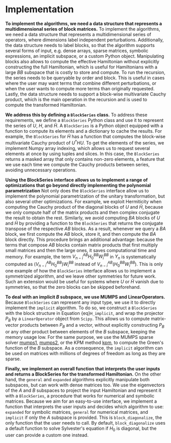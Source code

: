 # Implementation

**To implement the algorithms, we need a data structure that represents a
multidimensional series of block matrices.**
To implement the algorithms, we need a data structure that represents a
multidimensional series of operators, where dimensions label independent
perturbations.
Additionally, the data structure needs to label blocks, so that the algorithm
supports several forms of input, e.g. dense arrays, sparse matrices, symbolic
expressions, an implicit subspace, or a custom Python object.
Manipulating blocks also allows to compute the effective Hamiltonian without
explicitly constructing the full Hamiltonian, which is useful for Hamiltonians
with a large $BB$ subspace that is costly to store and compute.
To run the recursion, the series needs to be queryable by order and block.
This is useful in cases where the user may want terms that combine different
perturbations, or when the user wants to compute more terms than originally
requested.
Lastly, the data structure needs to support a block-wise multivariate Cauchy
product, which is the main operation in the recursion and is used to compute
the transformed Hamiltonian.

**We address this by defining a `BlockSeries` class.**
To address these requirements, we define a `BlockSeries` Python class and use
it to represent the series of $U$, $H$, and $\tilde{H}$.
A `BlockSeries` is a Python object equipped with a function to compute its
elements and a dictionary to cache the results.
For example, the `BlockSeries` for $\tilde{H}$ has a function that computes
the block-wise multivariate Cauchy product of $U^\dagger H U$.
To get the elements of the series, we implement Numpy array indexing,
which allows us to request several elements at once by using tuples and slices.
In this case, the `BlockSeries` returns a masked array that only contains
non-zero elements, a feature that we use each time we compute the Cauchy
products between series, avoiding unnecessary operations.

**Using the BlockSeries interface allows us to implement a range of
optimizations that go beyond directly implementing the polynomial
parametrization**
Not only does the `BlockSeries` interface allow us to implement the polynomial
parametrization of the unitary transformation, but also several other
optimizations.
For example, we exploit Hermiticity when computing the Cauchy product of the
diagonal blocks of $U$ and $\tilde{H}$, because we only compute half of the matrix
products and then complex conjugate the result to obtain the rest.
Similarly, we avoid computing $BA$ blocks of $U$ and $\tilde{H}$ by providing a
function to the `BlockSeries` that returns the conjugate transpose of the
respective $AB$ blocks.
As a result, whenever we query a $BA$ block, we first compute the $AB$ block,
store it, and then compute the $BA$ block directly.
This procedure brings an additional advantage: because the terms that compose
$AB$ blocks contain matrix products that first multiply small matrices and then
the large ones, it saves computational time and memory.
For example, the term $V_{n-i}^{AB} H_0^{BB} W_i^{BB}$ in $Y_n$ is
systematically computed as $(V_{n-i}^{AB} H_0^{BB}) W_i^{BB}$ instead of
$V_{n-i}^{AB} (H_0^{BB} W_i^{BB})$.
This is only one example of how the `BlockSeries` interface allows us to
implement a symmetrized algorithm, and we leave other symmetries for future
work.
Such an extension would be useful for systems where $U$ or $\tilde{H}$ vanish
due to symmetries, so that the zero blocks can be skipped beforehand.

**To deal with an implicit $B$ subspace, we use MUMPS and LinearOperators.**
Because `BlockSeries` can represent any input type, we use it to directly
implement the `implicit` algorithm.
To do so, we construct a `BlockSeries` with the block structure in Equation
{eq}`H_implicit`, and wrap the projector $P_B$ by a `LinearOperator` object
from `Scipy`.
This allows us to compute matrix-vector products between $P_B$ and a vector,
without explicitly constructing $P_B$ or any other product between elements of
the $B$ subspace, keeping the memory usage low.
For the same purpose, we use the MUMPS sparse solver
[mumps1](doi:10.1137/S0895479899358194),
[mumps2](doi:10.1016/j.parco.2005.07.004), or the KPM method
[kpm](doi:10.1103/RevModPhys.78.275), to compute the Green's function of the
$B$ subspace.
As a consequence, the `implicit` algorithm can be used on matrices with
millions of degrees of freedom as long as they are sparse.

**Finally, we implement an overall function that interprets the user inputs and
returns a BlockSeries for the transformed Hamiltonian.**
On the other hand, the `general` and `expanded` algorithms explicitly
manipulate both subspaces, but can work with dense matrices too.
We use the eigenvectors of the $A$ and $B$ subspaces to project the input
Hamiltonian and represent it with a `BlockSeries`, a procedure that works for
numerical and symbolic matrices.
Because we aim for an easy-to-use interface, we implement a function that
interprets the user inputs and decides which algorithm to use: `expanded`
for symbolic matrices, `general` for numerical matrices, and `implicit` if
only the $A$ subspace is provided.
This is `block_diagonalize`, the only function that the user needs to call.
By default, `block_diagonalize` uses a default function to solve Sylvester's
equation if $H_0$ is diagonal, but the user can provide a custom one instead.
